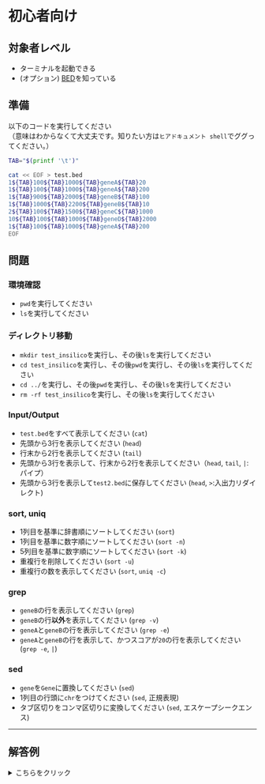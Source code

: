 # 初心者向け

## 対象者レベル

- ターミナルを起動できる
- (オプション) [BED](https://m.ensembl.org/info/website/upload/bed.html)を知っている

## 準備

以下のコードを実行してください  
（意味はわからなくて大丈夫です。知りたい方は`ヒアドキュメント shell`でググってください。）

```sh
TAB="$(printf '\t')"

cat << EOF > test.bed
1${TAB}100${TAB}1000${TAB}geneA${TAB}20
1${TAB}100${TAB}1000${TAB}geneA${TAB}200
1${TAB}900${TAB}2000${TAB}geneB${TAB}100
1${TAB}1000${TAB}2200${TAB}geneB${TAB}10
2${TAB}100${TAB}1500${TAB}geneC${TAB}1000
10${TAB}100${TAB}1000${TAB}geneD${TAB}2000
1${TAB}100${TAB}1000${TAB}geneA${TAB}200
EOF
```


## 問題

### 環境確認

- `pwd`を実行してください
- `ls`を実行してください

### ディレクトリ移動

- `mkdir test_insilico`を実行し、その後`ls`を実行してください
- `cd test_insilico`を実行し、その後`pwd`を実行し、その後`ls`を実行してください
- `cd ../`を実行し、その後`pwd`を実行し、その後`ls`を実行してください
- `rm -rf test_insilico`を実行し、その後`ls`を実行してください

### Input/Output

- `test.bed`をすべて表示してください (`cat`)
- 先頭から3行を表示してください (`head`)
- 行末から2行を表示してください (`tail`)
- 先頭から3行を表示して、行末から2行を表示してください（`head`, `tail`, `|`: パイプ）
- 先頭から3行を表示して`test2.bed`に保存してください (`head`, `>`:入出力リダイレクト)

### sort, uniq

- 1列目を基準に辞書順にソートしてください (`sort`)
- 1列目を基準に数字順にソートしてください (`sort -n`)
- 5列目を基準に数字順にソートしてください (`sort -k`)
- 重複行を削除してください  (`sort -u`)
- 重複行の数を表示してください (`sort`, `uniq -c`)

### grep

- `geneB`の行を表示してください (`grep`)
- `geneB`の行**以外**を表示してください (`grep -v`)
- `geneA`と`geneB`の行を表示してください (`grep -e`)
- `geneA`と`geneB`の行を表示して、かつスコアが`20`の行を表示してください (`grep -e`, `|`)

### sed

- `gene`を`Gene`に置換してください (`sed`)
- 1列目の行頭に`chr`をつけてください (`sed`, 正規表現)
- タブ区切りをコンマ区切りに変換してください (`sed`, エスケープシークエンス)


-------------------------------------------------------------------------------

## 解答例

<details>
<summary>こちらをクリック</summary>

### 環境確認

- `pwd`を実行してください

```sh
pwd
```

- `ls`を実行してください

```sh
ls
```

### ディレクトリ移動

- `mkdir test_insilico`を実行し、その後`ls`を実行してください

```sh
mkdir test_insilico
ls
```

- `cd test_insilico`を実行し、その後`pwd`を実行し、その後`ls`を実行してください

```sh
cd test_insilico
pwd
ls
```

- `cd ../`を実行し、その後`pwd`を実行し、その後`ls`を実行してください

```sh
cd ../
pwd
ls
```

- `rm -rf test_insilico`を実行し、その後`ls`を実行してください

```sh
rm -rf test_insilico
ls
```

### Input/Output

- `test.bed`をすべて表示してください (`cat`)

```sh
cat test.bed
```

- 先頭から3行を表示してください (`head`)

```sh
head -n 3 test.bed
```

- 行末から2行を表示してください (`tail`)

```sh
tail -n 2 test.bed
```

- 先頭から3行を表示して、行末から2行を表示してください（`head`, `tail`, `|`: パイプ）

```sh
head -n 3 test.bed | tail -n 2
```

- 先頭から3行を表示して`test2.bed`に保存してください (`head`, `>`:入出力リダイレクト)

```sh
head -n 3 test.bed > test2.bed
```


### sort, uniq

- 1列目を基準に辞書順にソートしてください (`sort`)

```sh
sort test.bed
```

- 1列目を基準に数字順にソートしてください (`sort -n`)

```sh
sort -n test.bed
```

- 5列目を基準に数字順にソートしてください (`sort -k`)

```sh
sort -k 5,5n test.bed
```

- 重複行を削除してください  (`sort -u`)

```sh
sort -u test.bed
# または
sort test.bed | uniq
```

- 重複行の数を表示してください (`sort`, `uniq -c`)


```sh
sort test.bed | uniq -c
```

### grep

- `geneB`の行を表示してください (`grep`)

```sh
grep "geneB" test.bed
```

- `geneB`の行**以外**を表示してください (`grep -v`)

```sh
grep -v "geneB" test.bed
```

- `geneA`と`geneB`の行を表示してください (`grep -e`)

```sh
grep -e "geneA" -e "geneB" test.bed
```

- `geneA`と`geneB`の行を表示して、かつスコアが`20`の行を表示してください (`grep -e`, `|`)

```sh
grep -e "geneA" -e "geneB" test.bed | grep "20$"
```

- `AWK`を利用する場合

```sh
awk '($4=="geneA" || $4=="geneB") && $5==20' test.bed
```

### sed

- `gene`を`Gene`に置換してください (`sed`)

```sh
sed "s/gene/Gene/g" test.bed
```

- 1列目の行頭に`chr`をつけてください (`sed`, 正規表現)

```sh
sed "s/^/chr/g" test.bed
```

</details>
